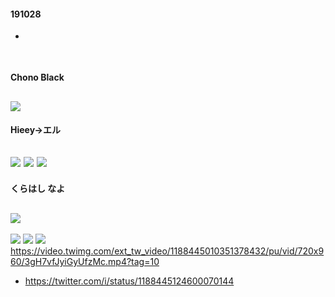 #### 191028
- 
![]()
---
#### Chono Black
![](https://pbs.twimg.com/media/ECp2XruU4AYAQGp.jpg:orig)
---
#### Hieey→エル
![](https://pbs.twimg.com/media/EHbD6EHUcAMkTEl?format=jpg&name=orig)
![](https://pbs.twimg.com/media/EHabBGlVUAMiQyn.jpg:orig)
![](https://pbs.twimg.com/media/EHabBGlVUAIikO3.jpg:orig)
---
#### くらはし なよ
![](https://pbs.twimg.com/media/EG_47AVUwAAOqi2.jpg:orig)
---
![](http://pbs.twimg.com/ext_tw_video_thumb/1188445010351378432/pu/img/gpR_fZsmVqDSekwv.jpg)
![](http://pbs.twimg.com/ext_tw_video_thumb/1188445010351378432/pu/img/gpR_fZsmVqDSekwv.jpg:small)
![](http://pbs.twimg.com/ext_tw_video_thumb/1188445010351378432/pu/img/gpR_fZsmVqDSekwv.jpg:thumb)
https://video.twimg.com/ext_tw_video/1188445010351378432/pu/vid/720x960/3gH7vfJyiGyUfzMc.mp4?tag=10
- https://twitter.com/i/status/1188445124600070144
